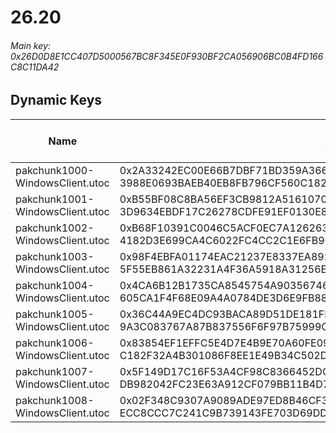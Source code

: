 # 26.20

###### Main key: 0x26D0D8E1CC407D5000567BC8F345E0F930BF2CA056906BC0B4FD166C8C11DA42

## Dynamic Keys

| Name                              | Key</br>GUID                                                                                            | High Res Textures |
|-----------------------------------|---------------------------------------------------------------------------------------------------------|-------------------|
| pakchunk1000-WindowsClient.utoc   | 0x2A33242EC00E66B7DBF71BD359A366AAA71E250CF9452209C02FB599DF6432CD</br>3988E0693BAEB40EB8FB796CF560C182 | ✔️                 |
| pakchunk1001-WindowsClient.utoc   | 0xB55BF08C8BA56EF3CB9812A5161070292386AB30AEE72BBD0AA747E74D3CBB95</br>3D9634EBDF17C26278CDFE91EF0130E8 | ✔️                 |
| pakchunk1002-WindowsClient.utoc   | 0xB68F10391C0046C5ACF0EC7A126263F55E83BC1E325AA4D81E52EE34A01AC2CB</br>4182D3E699CA4C6022FC4CC2C1E6FB90 | ❌                 |
| pakchunk1003-WindowsClient.utoc   | 0x98F4EBFA01174EAC21237E8337EA89213629051D83DDA5AAAE7D65C273C383AC</br>5F55EB861A32231A4F36A5918A31256E | ✔️                 |
| pakchunk1004-WindowsClient.utoc   | 0x4CA6B12B1735CA8545754A90356746DDBA1F13BF21C2E99AE71E46A367672F14</br>605CA1F4F68E09A4A0784DE3D6E9FB88 | ✔️                 |
| pakchunk1005-WindowsClient.utoc   | 0x36C44A9EC4DC93BACA89D51DE181FB5177E5C1AC5748DE91948386A807685799</br>9A3C083767A87B837556F6F97B75999C | ✔️                 |
| pakchunk1006-WindowsClient.utoc   | 0x83854EF1EFFC5E4D7E4B9E70A60FE09B29840188FA377F2A5E7BD649A62D111F</br>C182F32A4B301086F8EE1E49B34C502D | ❌                 |
| pakchunk1007-WindowsClient.utoc   | 0x5F149D17C16F53A4CF98C8366452DCC4F5C5CA89B7B3921C0E9485CFCADC75F4</br>DB982042FC23E63A912CF079BB11B4D7 | ❌                 |
| pakchunk1008-WindowsClient.utoc   | 0x02F348C9307A9089ADE97ED8B46CF32010B798F21935770C9FC07D53607F771D</br>ECC8CCC7C241C9B739143FE703D69DDA | ✔️                 |
